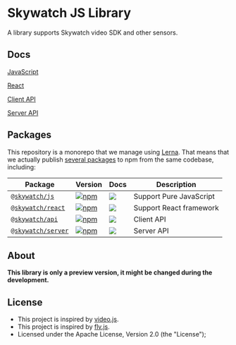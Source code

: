# Skywatch JS Library

A library supports Skywatch video SDK and other sensors.

## Docs

[JavaScript](/packages/js#readme)

[React](/packages/react#readme)

[Client API](/packages/api#readme)

[Server API](/packages/server#readme)

## Packages

This repository is a monorepo that we manage using [Lerna](https://github.com/lerna/lerna). That means that we actually publish [several packages](/packages) to npm from the same codebase, including:

| Package                                | Version                                                                                                                       | Docs                                                                                                             | Description             |
| -------------------------------------- | ----------------------------------------------------------------------------------------------------------------------------- | ---------------------------------------------------------------------------------------------------------------- | ----------------------- |
| [`@skywatch/js`](/packages/js)         | [![npm](https://img.shields.io/npm/v/@skywatch/js.svg?style=flat-square)](https://www.npmjs.com/package/@skywatch/js)         | [![](https://img.shields.io/badge/API%20Docs-markdown-lightgrey.svg?style=flat-square)](/packages/js#readme)     | Support Pure JavaScript |
| [`@skywatch/react`](/packages/react)   | [![npm](https://img.shields.io/npm/v/@skywatch/react.svg?style=flat-square)](https://www.npmjs.com/package/@skywatch/react)   | [![](https://img.shields.io/badge/API%20Docs-markdown-lightgrey.svg?style=flat-square)](/packages/react#readme)  | Support React framework |
| [`@skywatch/api`](/packages/api)       | [![npm](https://img.shields.io/npm/v/@skywatch/api.svg?style=flat-square)](https://www.npmjs.com/package/@skywatch/api)       | [![](https://img.shields.io/badge/API%20Docs-markdown-lightgrey.svg?style=flat-square)](/packages/api#readme)    | Client API              |
| [`@skywatch/server`](/packages/server) | [![npm](https://img.shields.io/npm/v/@skywatch/server.svg?style=flat-square)](https://www.npmjs.com/package/@skywatch/server) | [![](https://img.shields.io/badge/API%20Docs-markdown-lightgrey.svg?style=flat-square)](/packages/server#readme) | Server API              |

## About

**This library is only a preview version, it might be changed during the development.**

## License

- This project is inspired by [video.js](https://www.videojs.com).
- This project is inspired by [flv.js](https://github.com/Bilibili/flv.js/).
- Licensed under the Apache License, Version 2.0 (the "License");
